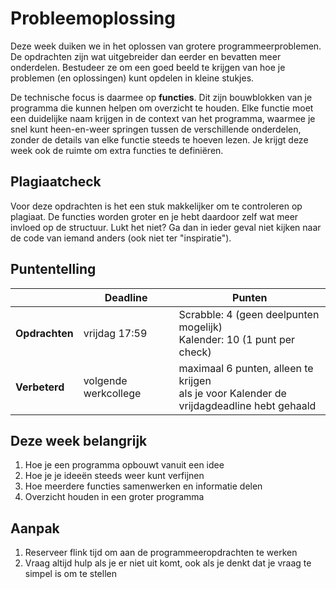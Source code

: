 # Probleemoplossing

Deze week duiken we in het oplossen van grotere programmeerproblemen. De opdrachten zijn wat uitgebreider dan eerder en bevatten meer onderdelen. Bestudeer ze om een goed beeld te krijgen van hoe je problemen (en oplossingen) kunt opdelen in kleine stukjes.

De technische focus is daarmee op **functies**. Dit zijn bouwblokken van je programma die kunnen helpen om overzicht te houden. Elke functie moet een duidelijke naam krijgen in de context van het programma, waarmee je snel kunt heen-en-weer springen tussen de verschillende onderdelen, zonder de details van elke functie steeds te hoeven lezen. Je krijgt deze week ook de ruimte om extra functies te definiëren.

## Plagiaatcheck

Voor deze opdrachten is het een stuk makkelijker om te controleren op plagiaat. De functies worden groter en je hebt daardoor zelf wat meer invloed op de structuur. Lukt het niet? Ga dan in ieder geval niet kijken naar de code van iemand anders (ook niet ter "inspiratie").

## Puntentelling

|                | Deadline             | Punten                                                                                                      |
|----------------|----------------------|-------------------------------------------------------------------------------------------------------------|
| **Opdrachten** | vrijdag 17:59        | Scrabble: 4 (geen deelpunten mogelijk)<br>Kalender: 10 (1 punt per check)        |
| **Verbeterd**  | volgende werkcollege | maximaal 6 punten, alleen te krijgen <br>als je voor Kalender de<br>vrijdagdeadline hebt gehaald |

## Deze week belangrijk

1. Hoe je een programma opbouwt vanuit een idee
2. Hoe je je ideeën steeds weer kunt verfijnen
3. Hoe meerdere functies samenwerken en informatie delen
4. Overzicht houden in een groter programma

## Aanpak

1. Reserveer flink tijd om aan de programmeeropdrachten te werken
2. Vraag altijd hulp als je er niet uit komt, ook als je denkt dat je vraag te simpel is om te stellen
